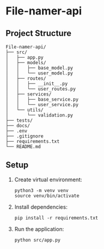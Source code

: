 # File-namer-api

## Project Structure
```
File-namer-api/
├── src/
│   ├── app.py
│   ├── models/
│   │   ├── base_model.py
│   │   └── user_model.py
│   ├── routes/
│   │   ├── __init__.py
│   │   └── user_routes.py
│   ├── services/
│   │   ├── base_service.py
│   │   └── user_service.py
│   └── utils/
│       └── validation.py
├── tests/
├── docs/
├── .env
├── .gitignore
├── requirements.txt
└── README.md
```

## Setup
1. Create virtual environment:
   ```
   python3 -m venv venv
   source venv/bin/activate
   ```

2. Install dependencies:
   ```
   pip install -r requirements.txt
   ```

3. Run the application:
   ```
   python src/app.py
   ```
